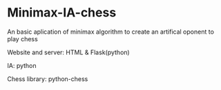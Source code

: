 # Minimax-IA-chess
An basic aplication of minimax algorithm to create an artifical oponent to play chess

Website and server: HTML & Flask(python)

IA: python

Chess library: python-chess
